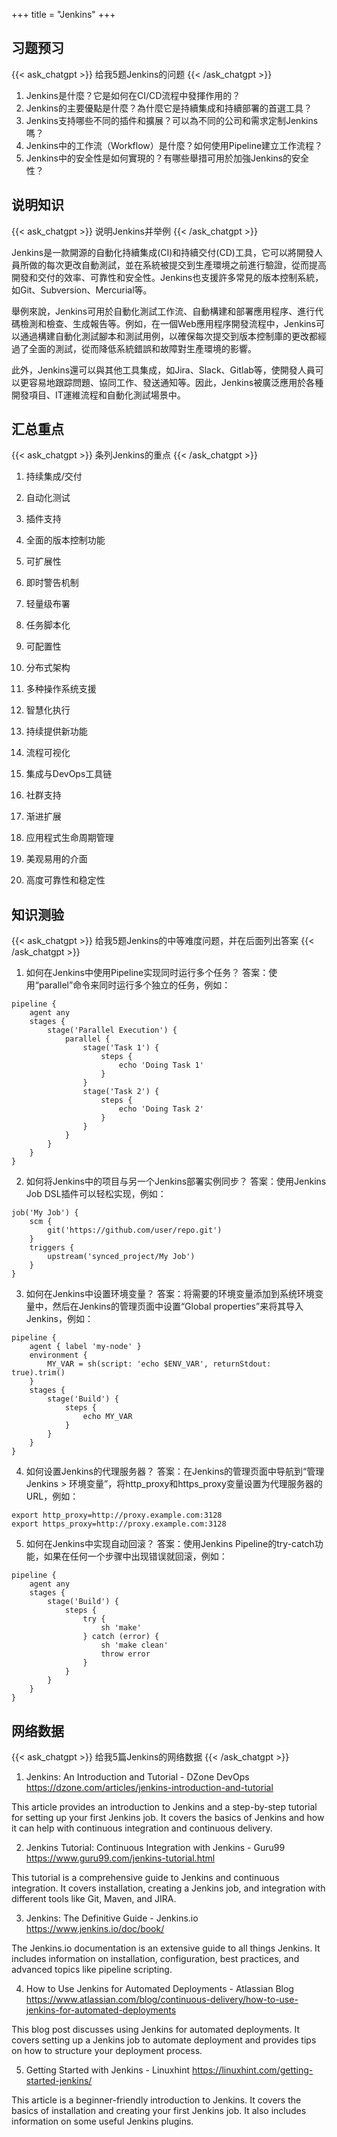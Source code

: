 +++
title = "Jenkins"
+++
## 习题预习
{{< ask_chatgpt >}}
给我5题Jenkins的问题
{{< /ask_chatgpt >}}



1. Jenkins是什麼？它是如何在CI/CD流程中發揮作用的？
2. Jenkins的主要優點是什麼？為什麼它是持續集成和持續部署的首選工具？
3. Jenkins支持哪些不同的插件和擴展？可以為不同的公司和需求定制Jenkins嗎？
4. Jenkins中的工作流（Workflow）是什麼？如何使用Pipeline建立工作流程？
5. Jenkins中的安全性是如何實現的？有哪些舉措可用於加強Jenkins的安全性？   

## 说明知识
{{< ask_chatgpt >}}
说明Jenkins并举例
{{< /ask_chatgpt >}}



Jenkins是一款開源的自動化持續集成(CI)和持續交付(CD)工具，它可以將開發人員所做的每次更改自動測試，並在系統被提交到生產環境之前進行驗證，從而提高開發和交付的效率、可靠性和安全性。Jenkins也支援許多常見的版本控制系統，如Git、Subversion、Mercurial等。

舉例來說，Jenkins可用於自動化測試工作流、自動構建和部署應用程序、進行代碼檢測和檢查、生成報告等。例如，在一個Web應用程序開發流程中，Jenkins可以通過構建自動化測試腳本和測試用例，以確保每次提交到版本控制庫的更改都經過了全面的測試，從而降低系統錯誤和故障對生產環境的影響。

此外，Jenkins還可以與其他工具集成，如Jira、Slack、Gitlab等，使開發人員可以更容易地跟踪問題、協同工作、發送通知等。因此，Jenkins被廣泛應用於各種開發項目、IT運維流程和自動化測試場景中。   

## 汇总重点
{{< ask_chatgpt >}}
条列Jenkins的重点
{{< /ask_chatgpt >}}



1. 持续集成/交付

2. 自动化测试

3. 插件支持

4. 全面的版本控制功能

5. 可扩展性

6. 即时警告机制

7. 轻量级布署

8. 任务脚本化

9. 可配置性

10. 分布式架构

11. 多种操作系统支援

12. 智慧化执行

13. 持续提供新功能

14. 流程可视化

15. 集成与DevOps工具链

16. 社群支持

17. 渐进扩展

18. 应用程式生命周期管理

19. 美观易用的介面

20. 高度可靠性和稳定性   

## 知识测验
{{< ask_chatgpt >}}
给我5题Jenkins的中等难度问题，并在后面列出答案
{{< /ask_chatgpt >}}



1. 如何在Jenkins中使用Pipeline实现同时运行多个任务？
答案：使用“parallel”命令来同时运行多个独立的任务，例如：
```
pipeline {
    agent any
    stages {
        stage('Parallel Execution') {
            parallel {
                stage('Task 1') {
                    steps {
                        echo 'Doing Task 1'
                    }
                }
                stage('Task 2') {
                    steps {
                        echo 'Doing Task 2'
                    }
                }
            }
        }
    }
}
```

2. 如何将Jenkins中的项目与另一个Jenkins部署实例同步？
答案：使用Jenkins Job DSL插件可以轻松实现，例如：
```
job('My Job') {
    scm {
        git('https://github.com/user/repo.git')
    }
    triggers {
        upstream('synced_project/My Job')
    }
}
```

3. 如何在Jenkins中设置环境变量？
答案：将需要的环境变量添加到系统环境变量中，然后在Jenkins的管理页面中设置“Global properties”来将其导入Jenkins，例如：
```
pipeline {
    agent { label 'my-node' }
    environment {
        MY_VAR = sh(script: 'echo $ENV_VAR', returnStdout: true).trim()
    }
    stages {
        stage('Build') {
            steps {
                echo MY_VAR
            }
        }
    }
}
```

4. 如何设置Jenkins的代理服务器？
答案：在Jenkins的管理页面中导航到“管理Jenkins > 环境变量”，将http_proxy和https_proxy变量设置为代理服务器的URL，例如：
```
export http_proxy=http://proxy.example.com:3128
export https_proxy=http://proxy.example.com:3128
```

5. 如何在Jenkins中实现自动回滚？
答案：使用Jenkins Pipeline的try-catch功能，如果在任何一个步骤中出现错误就回滚，例如：
```
pipeline {
    agent any
    stages {
        stage('Build') {
            steps {
                try {
                    sh 'make'
                } catch (error) {
                    sh 'make clean'
                    throw error
                }
            }
        }
    }
}
```   

## 网络数据
{{< ask_chatgpt >}}
给我5篇Jenkins的网络数据
{{< /ask_chatgpt >}}



1. Jenkins: An Introduction and Tutorial - DZone DevOps
https://dzone.com/articles/jenkins-introduction-and-tutorial

This article provides an introduction to Jenkins and a step-by-step tutorial for setting up your first Jenkins job. It covers the basics of Jenkins and how it can help with continuous integration and continuous delivery.

2. Jenkins Tutorial: Continuous Integration with Jenkins - Guru99
https://www.guru99.com/jenkins-tutorial.html

This tutorial is a comprehensive guide to Jenkins and continuous integration. It covers installation, creating a Jenkins job, and integration with different tools like Git, Maven, and JIRA.

3. Jenkins: The Definitive Guide - Jenkins.io
https://www.jenkins.io/doc/book/

The Jenkins.io documentation is an extensive guide to all things Jenkins. It includes information on installation, configuration, best practices, and advanced topics like pipeline scripting.

4. How to Use Jenkins for Automated Deployments - Atlassian Blog
https://www.atlassian.com/blog/continuous-delivery/how-to-use-jenkins-for-automated-deployments

This blog post discusses using Jenkins for automated deployments. It covers setting up a Jenkins job to automate deployment and provides tips on how to structure your deployment process.

5. Getting Started with Jenkins - Linuxhint
https://linuxhint.com/getting-started-jenkins/

This article is a beginner-friendly introduction to Jenkins. It covers the basics of installation and creating your first Jenkins job. It also includes information on some useful Jenkins plugins.   

